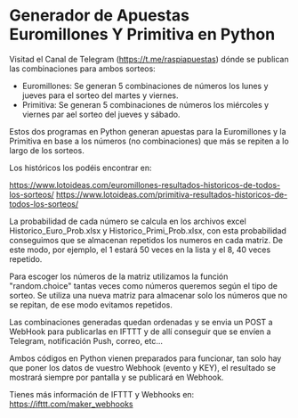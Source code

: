 # Generador de Apuestas Euromillones Y Primitiva en Python

Visitad el Canal de Telegram (https://t.me/raspiapuestas) dónde se publican las combinaciones para ambos sorteos:
- Euromillones: Se generan 5 combinaciones de números los lunes y jueves para el sorteo del martes y viernes.
- Primitiva: Se generan 5 combinaciones de números los miércoles y viernes par ael sorteo del jueves y sábado.

Estos dos programas en Python generan apuestas para la Euromillones y la Primitiva en base a los números (no combinaciones) que más se repiten a lo largo de los sorteos.

Los históricos los podéis encontrar en:

https://www.lotoideas.com/euromillones-resultados-historicos-de-todos-los-sorteos/
https://www.lotoideas.com/primitiva-resultados-historicos-de-todos-los-sorteos/

La probabilidad de cada número se calcula en los archivos excel Historico_Euro_Prob.xlsx y Historico_Primi_Prob.xlsx, con esta probabilidad conseguimos que se almacenan repetidos los numeros en cada matriz. De este modo, por ejemplo, el 1 estará 50 veces en la lista y el 8, 40 veces repetido.

Para escoger los números de la matriz utilizamos la función "random.choice" tantas veces como números queremos según el tipo de sorteo. Se utiliza una nueva matriz para almacenar solo los números que no se repitan, de ese modo evitamos repetidos.

Las combinaciones generadas quedan ordenadas y se envia un POST a WebHook para publicarlas en IFTTT y de allí conseguir que se envíen a Telegram, notificación Push, correo, etc...

Ambos códigos en Python vienen preparados para funcionar, tan solo hay que poner los datos de vuestro Webhook (evento y KEY), el resultado se mostrará siempre por pantalla y se publicará en Webhook.

Tienes más información de IFTTT y Webhooks en: https://ifttt.com/maker_webhooks
